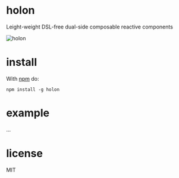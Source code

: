 holon
=====

Leight-weight DSL-free dual-side composable reactive components

![holon](https://raw.github.com/coding-amigos/holon/master/SOURCE/media/logo.png)

install
=======

With [npm](http://npmjs.org) do:

```
npm install -g holon
```

example
=======

...

license
=======

MIT